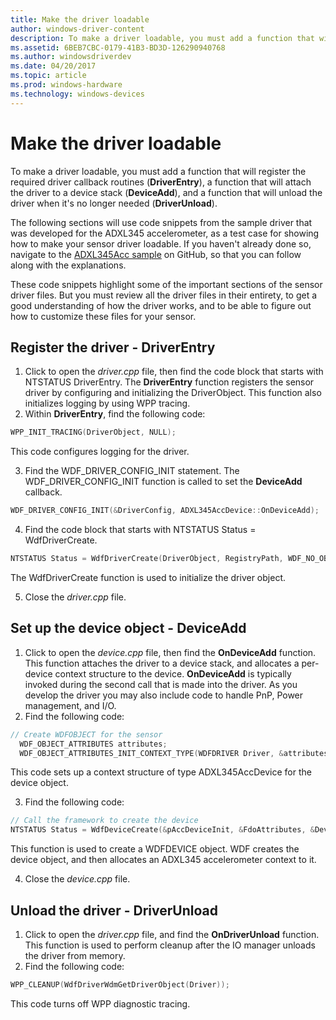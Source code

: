 ```yaml
---
title: Make the driver loadable
author: windows-driver-content
description: To make a driver loadable, you must add a function that will register the required driver callback routines (DriverEntry), a function that will attach the driver to a device stack (DeviceAdd), and a function that will unload the driver when it's no longer needed (DriverUnload).
ms.assetid: 6BEB7CBC-0179-41B3-BD3D-126290940768
ms.author: windowsdriverdev
ms.date: 04/20/2017
ms.topic: article
ms.prod: windows-hardware
ms.technology: windows-devices
---
```


# Make the driver loadable


To make a driver loadable, you must add a function that will register the required driver callback routines (**DriverEntry**), a function that will attach the driver to a device stack (**DeviceAdd**), and a function that will unload the driver when it's no longer needed (**DriverUnload**).

The following sections will use code snippets from the sample driver that was developed for the ADXL345 accelerometer, as a test case for showing how to make your sensor driver loadable. If you haven't already done so, navigate to the [ADXL345Acc sample](https://github.com/Microsoft/Windows-driver-samples/tree/1fbea08887e10e087c3f6bb0be8968e29e20cc84/sensors/ADXL345Acc) on GitHub, so that you can follow along with the explanations.

These code snippets highlight some of the important sections of the sensor driver files. But you must review all the driver files in their entirety, to get a good understanding of how the driver works, and to be able to figure out how to customize these files for your sensor.

## Register the driver - DriverEntry


1. Click to open the *driver.cpp* file, then find the code block that starts with NTSTATUS DriverEntry. The **DriverEntry** function registers the sensor driver by configuring and initializing the DriverObject. This function also initializes logging by using WPP tracing.
2. Within **DriverEntry**, find the following code:
```cpp
WPP_INIT_TRACING(DriverObject, NULL);
```

This code configures logging for the driver.

3. Find the WDF\_DRIVER\_CONFIG\_INIT statement. The WDF\_DRIVER\_CONFIG\_INIT function is called to set the **DeviceAdd** callback.
```cpp
WDF_DRIVER_CONFIG_INIT(&DriverConfig, ADXL345AccDevice::OnDeviceAdd);
```

4. Find the code block that starts with NTSTATUS Status = WdfDriverCreate.
```cpp
NTSTATUS Status = WdfDriverCreate(DriverObject, RegistryPath, WDF_NO_OBJECT_ATTRIBUTES, &DriverConfig, WDF_NO_HANDLE);
```

The WdfDriverCreate function is used to initialize the driver object.

5. Close the *driver.cpp* file.
## Set up the device object - DeviceAdd


1. Click to open the *device.cpp* file, then find the **OnDeviceAdd** function. This function attaches the driver to a device stack, and allocates a per-device context structure to the device. **OnDeviceAdd** is typically invoked during the second call that is made into the driver. As you develop the driver you may also include code to handle PnP, Power management, and I/O.
2. Find the following code:
```cpp
// Create WDFOBJECT for the sensor
  WDF_OBJECT_ATTRIBUTES attributes;
  WDF_OBJECT_ATTRIBUTES_INIT_CONTEXT_TYPE(WDFDRIVER Driver, &attributes, ADXL345AccDevice);
```

This code sets up a context structure of type ADXL345AccDevice for the device object.

3. Find the following code:
```cpp
// Call the framework to create the device
NTSTATUS Status = WdfDeviceCreate(&pAccDeviceInit, &FdoAttributes, &Device);
```

This function is used to create a WDFDEVICE object. WDF creates the device object, and then allocates an ADXL345 accelerometer context to it.

4. Close the *device.cpp* file.
## Unload the driver - DriverUnload


1. Click to open the *driver.cpp* file, and find the **OnDriverUnload** function. This function is used to perform cleanup after the IO manager unloads the driver from memory.
2. Find the following code:
```cpp
WPP_CLEANUP(WdfDriverWdmGetDriverObject(Driver));
```

This code turns off WPP diagnostic tracing.

 

 




